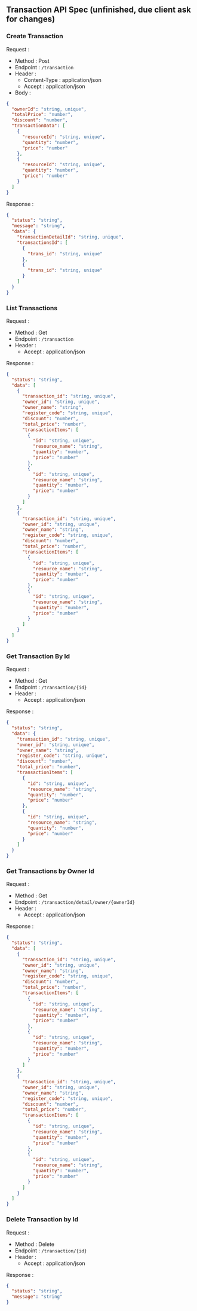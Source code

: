 ## Transaction API Spec (unfinished, due client ask for changes)

### Create Transaction

Request :

- Method : Post
- Endpoint : `/transaction`
- Header :
  - Content-Type : application/json
  - Accept : application/json
- Body :

```json
{
  "ownerId": "string, unique",
  "totalPrice": "number",
  "discount": "number",
  "transactionData": [
    {
      "resourceId": "string, unique",
      "quantity": "number",
      "price": "number"
    },
    {
      "resourceId": "string, unique",
      "quantity": "number",
      "price": "number"
    }
  ]
}
```

Response :

```json
{
  "status": "string",
  "message": "string",
  "data": {
    "transactionDetailId": "string, unique",
    "transactionsId": [
      {
        "trans_id": "string, unique"
      },
      {
        "trans_id": "string, unique"
      }
    ]
  }
}
```

### List Transactions

Request :

- Method : Get
- Endpoint : `/transaction`
- Header :
  - Accept : application/json

Response :

```json
{
  "status": "string",
  "data": [
    {
      "transaction_id": "string, unique",
      "owner_id": "string, unique",
      "owner_name": "string",
      "register_code": "string, unique",
      "discount": "number",
      "total_price": "number",
      "transactionItems": [
        {
          "id": "string, unique",
          "resource_name": "string",
          "quantity": "number",
          "price": "number"
        },
        {
          "id": "string, unique",
          "resource_name": "string",
          "quantity": "number",
          "price": "number"
        }
      ]
    },
    {
      "transaction_id": "string, unique",
      "owner_id": "string, unique",
      "owner_name": "string",
      "register_code": "string, unique",
      "discount": "number",
      "total_price": "number",
      "transactionItems": [
        {
          "id": "string, unique",
          "resource_name": "string",
          "quantity": "number",
          "price": "number"
        },
        {
          "id": "string, unique",
          "resource_name": "string",
          "quantity": "number",
          "price": "number"
        }
      ]
    }
  ]
}
```

### Get Transaction By Id

Request :

- Method : Get
- Endpoint : `/transaction/{id}`
- Header :
  - Accept : application/json

Response :

```json
{
  "status": "string",
  "data": {
    "transaction_id": "string, unique",
    "owner_id": "string, unique",
    "owner_name": "string",
    "register_code": "string, unique",
    "discount": "number",
    "total_price": "number",
    "transactionItems": [
      {
        "id": "string, unique",
        "resource_name": "string",
        "quantity": "number",
        "price": "number"
      },
      {
        "id": "string, unique",
        "resource_name": "string",
        "quantity": "number",
        "price": "number"
      }
    ]
  }
}
```

### Get Transactions by Owner Id

Request :

- Method : Get
- Endpoint : `/transaction/detail/owner/{ownerId}`
- Header :
  - Accept : application/json

Response :

```json
{
  "status": "string",
  "data": [
    {
      "transaction_id": "string, unique",
      "owner_id": "string, unique",
      "owner_name": "string",
      "register_code": "string, unique",
      "discount": "number",
      "total_price": "number",
      "transactionItems": [
        {
          "id": "string, unique",
          "resource_name": "string",
          "quantity": "number",
          "price": "number"
        },
        {
          "id": "string, unique",
          "resource_name": "string",
          "quantity": "number",
          "price": "number"
        }
      ]
    },
    {
      "transaction_id": "string, unique",
      "owner_id": "string, unique",
      "owner_name": "string",
      "register_code": "string, unique",
      "discount": "number",
      "total_price": "number",
      "transactionItems": [
        {
          "id": "string, unique",
          "resource_name": "string",
          "quantity": "number",
          "price": "number"
        },
        {
          "id": "string, unique",
          "resource_name": "string",
          "quantity": "number",
          "price": "number"
        }
      ]
    }
  ]
}
```

### Delete Transaction by Id

Request :

- Method : Delete
- Endpoint : `/transaction/{id}`
- Header :
  - Accept : application/json

Response :

```json
{
  "status": "string",
  "message": "string"
}
```
